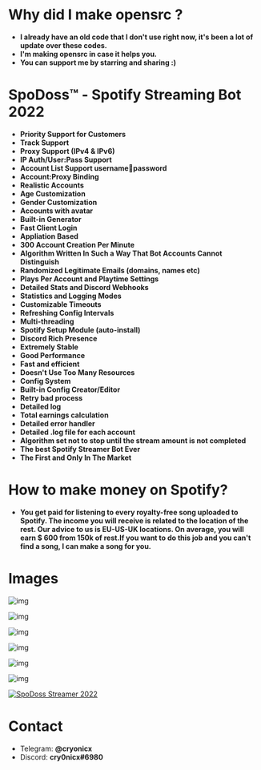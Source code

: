 # **Why did I make opensrc ?**

* **I already have an old code that I don't use right now, it's been a lot of update over these codes.**
* **I'm making opensrc in case it helps you.**
* **You can support me by starring and sharing :)**




# **SpoDoss™ - Spotify Streaming Bot 2022**

* **Priority Support for Customers**
* **Track Support**
* **Proxy Support (IPv4 & IPv6)**
* **IP Auth/User:Pass Support**
* **Account List Support username:email:password**
* **Account:Proxy Binding**
* **Realistic Accounts**
* **Age Customization**
* **Gender Customization**
* **Accounts with avatar**
* **Built-in Generator**
* **Fast Client Login**
* **Appliation Based**
* **300 Account Creation Per Minute**
* **Algorithm Written In Such a Way That Bot Accounts Cannot Distinguish**
* **Randomized Legitimate Emails (domains, names etc)**
* **Plays Per Account and Playtime Settings**
* **Detailed Stats and Discord Webhooks**
* **Statistics and Logging Modes**
* **Customizable Timeouts**
* **Refreshing Config Intervals**
* **Multi-threading**
* **Spotify Setup Module (auto-install)**
* **Discord Rich Presence**
* **Extremely Stable**
* **Good Performance**
* **Fast and efficient**
* **Doesn't Use Too Many Resources**
* **Config System**
* **Built-in Config Creator/Editor**
* **Retry bad process**
* **Detailed log**
* **Total earnings calculation**
* **Detailed error handler**
* **Detailed .log file for each account**
* **Algorithm set not to stop until the stream amount is not completed**
* **The best Spotify Streamer Bot Ever**
* **The First and Only In The Market**


# **How to make money on Spotify?**


* **You get paid for listening to every royalty-free song uploaded to Spotify. The income you will receive is related to the location of the rest. Our advice to us is EU-US-UK locations. On average, you will earn $ 600 from 150k of rest.If you want to do this job and you can't find a song, I can make a song for you.**

# **Images**

![img](https://images-ext-2.discordapp.net/external/2uvfAtQ2-YCM8tVUJzH4HHLLnxbIbGqt0FSSJh39vzw/https/i.ibb.co/fDGFZgV/resim-2022-06-12-134322491.png)

![img](https://media.discordapp.net/attachments/335177012295630858/985320326311342080/IMG_3493.jpg)

![img](https://media.discordapp.net/attachments/933335714739945523/986058487337455627/unknown.png)

![img](https://media.discordapp.net/attachments/984141759372197976/986230991981015100/unknown.png?width=910&height=671)

![img](https://media.discordapp.net/attachments/984141759372197976/986231354050084864/unknown.png)

![img](https://media.discordapp.net/attachments/918156861939810324/986241089457496134/unknown.png)

[![SpoDoss Streamer 2022](https://youtube-md.vercel.app/88KBO41wzLw/640/360)](https://www.youtube.com/watch?v=88KBO41wzLw)


# **Contact**
- Telegram: **@cryonicx**
- Discord: **cry0nicx#6980**
